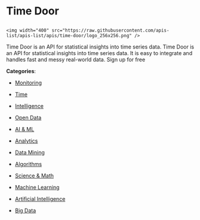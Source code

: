 # Time Door<p align="center">
    <img width="400" src="https://raw.githubusercontent.com/apis-list/apis-list/apis/time-door/logo_256x256.png" />
</p>

Time Door is an API for statistical insights into time series data.  Time Door is an API for statistical insights into time series data. It is easy to integrate and handles fast and messy real-world data. Sign up for free

**Categories**:

- [Monitoring](https://github/apis-list/apis-list#monitoring)

- [Time](https://github/apis-list/apis-list#time)

- [Intelligence](https://github/apis-list/apis-list#intelligence)

- [Open Data](https://github/apis-list/apis-list#open-data)

- [AI & ML](https://github/apis-list/apis-list#ai-and-ml)

- [Analytics](https://github/apis-list/apis-list#analytics)

- [Data Mining](https://github/apis-list/apis-list#data-mining)

- [Algorithms](https://github/apis-list/apis-list#algorithms)

- [Science & Math](https://github/apis-list/apis-list#science-and-math)

- [Machine Learning](https://github/apis-list/apis-list#machine-learning)

- [Artificial Intelligence](https://github/apis-list/apis-list#artificial-intelligence)

- [Big Data](https://github/apis-list/apis-list#big-data)





